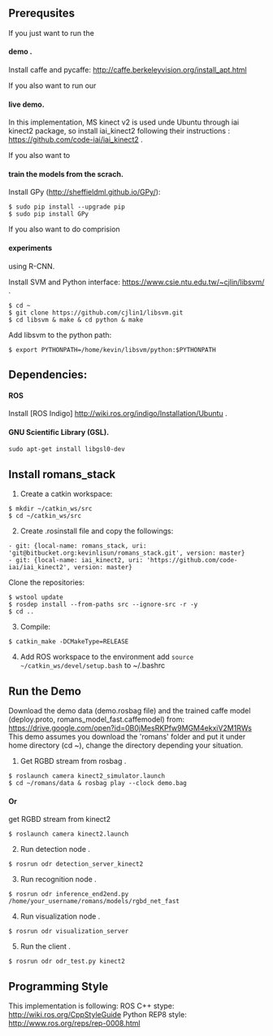 ## Prerequsites

If you just want to run the 
#### demo .
Install caffe and pycaffe: http://caffe.berkeleyvision.org/install_apt.html

If you also want to run our 
#### live demo.
In this implementation, MS kinect v2 is used unde Ubuntu through iai kinect2 package, so install iai_kinect2 following their instructions : https://github.com/code-iai/iai_kinect2 .

If you also want to 
#### train the models from the scrach.
Install GPy (http://sheffieldml.github.io/GPy/): 
```
$ sudo pip install --upgrade pip
$ sudo pip install GPy
```

If you also want to do comprision 
#### experiments 
using R-CNN.

Install SVM and Python interface: https://www.csie.ntu.edu.tw/~cjlin/libsvm/ .
```
$ cd ~
$ git clone https://github.com/cjlin1/libsvm.git
$ cd libsvm & make & cd python & make
```
Add libsvm to the python path:
```
$ export PYTHONPATH=/home/kevin/libsvm/python:$PYTHONPATH
```

## Dependencies:
#### ROS
Install [ROS Indigo] http://wiki.ros.org/indigo/Installation/Ubuntu .
#### GNU Scientific Library (GSL).
```
sudo apt-get install libgsl0-dev
```

## Install romans_stack
1. Create a catkin workspace:
```
$ mkdir ~/catkin_ws/src
$ cd ~/catkin_ws/src
```

2. Create .rosinstall file and copy the followings:
```
- git: {local-name: romans_stack, uri: 'git@bitbucket.org:kevinlisun/romans_stack.git', version: master}
- git: {local-name: iai_kinect2, uri: 'https://github.com/code-iai/iai_kinect2', version: master}
```
Clone the repositories:
```
$ wstool update
$ rosdep install --from-paths src --ignore-src -r -y
$ cd ..
```
3. Compile:
```
$ catkin_make -DCMakeType=RELEASE
```
4. Add ROS workspace to the environment
add `source ~/catkin_ws/devel/setup.bash` to ~/.bashrc

## Run the Demo
Download the demo data (demo.rosbag file) and the trained caffe model (deploy.proto, romans_model_fast.caffemodel) from: https://drive.google.com/open?id=0B0jMesRKPfw9MGM4ekxiV2M1RWs
This demo assumes you download the 'romans' folder and put it under home directory (cd ~), change the directory depending your situation.

1. Get RGBD stream from rosbag .
```
$ roslaunch camera kinect2_simulator.launch
$ cd ~/romans/data & rosbag play --clock demo.bag
```

  #### Or
  get RGBD stream from kinect2
```
$ roslaunch camera kinect2.launch
```

2. Run detection node .
```
$ rosrun odr detection_server_kinect2
```

3. Run recognition node .
```
$ rosrun odr inference_end2end.py /home/your_username/romans/models/rgbd_net_fast
```

4. Run visualization node .
```
$ rosrun odr visualization_server
```

5. Run the client .
```
$ rosrun odr odr_test.py kinect2
```

## Programming Style

This implementation is following:
ROS C++ stype: http://wiki.ros.org/CppStyleGuide
Python REP8 style: http://www.ros.org/reps/rep-0008.html
